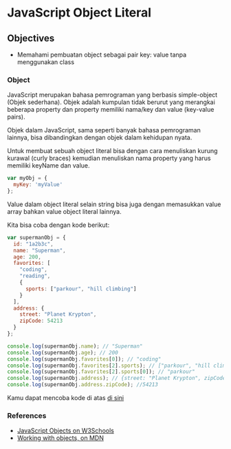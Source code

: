 # JavaScript Object Literal

## Objectives

- Memahami pembuatan object sebagai pair key: value tanpa menggunakan class

### Object

JavaScript merupakan bahasa pemrograman yang berbasis simple-object (Objek sederhana). Objek adalah kumpulan tidak berurut yang merangkai beberapa property dan property memiliki nama/key dan value (key-value pairs).

Objek dalam JavaScript, sama seperti banyak bahasa pemrograman lainnya, bisa dibandingkan dengan objek dalam kehidupan nyata.

Untuk membuat sebuah object literal bisa dengan cara menuliskan kurung kurawal (curly braces) kemudian menuliskan nama property yang harus memiliki keyName dan value.

```javascript
var myObj = {
  myKey: 'myValue'
};
```


Value dalam object literal selain string bisa juga dengan memasukkan value array bahkan value object literal lainnya.

Kita bisa coba dengan kode berikut:

```javascript
var supermanObj = {
  id: "1a2b3c",
  name: "Superman",
  age: 200,
  favorites: [
    "coding",
    "reading",
    {
      sports: ["parkour", "hill climbing"]
    }
  ],
  address: {
    street: "Planet Krypton",
    zipCode: 54213
  }
};

console.log(supermanObj.name); // "Superman"
console.log(supermanObj.age); // 200
console.log(supermanObj.favorites[0]); // "coding"
console.log(supermanObj.favorites[2].sports); // ["parkour", "hill climbing"]
console.log(supermanObj.favorites[2].sports[0]); // "parkour"
console.log(supermanObj.address); // {street: "Planet Krypton", zipCode: 54213}
console.log(supermanObj.address.zipCode); //54213
```

Kamu dapat mencoba kode di atas [di sini](http://jsbin.com/diruxiq/edit?js,console)

<!-- ### BONUS: JSON

JSON adalah format pertukaran data (data-interchange) yang ringan (lightweight), mudah bagi manusia untuk membaca dan menulisnya, mudah juga bagi mesin/komputer untuk mengurai (parse) dan hasilkan (generate). Win win! :star2:

JSON dibasiskan sebagai subset dari JavaScript.
Walaupun berhubungan, JSON adalah format teks yang independen tapi menggunakan konvensi atau aturan yang familiar untuk programmer dari bahasa keluarga C seperti C++, C#, Java, JavaScript, Perl, Python, dan banyak lainnya. Jadi kita bisa gunakan JSON tanpa JavaScript.
Properti ini menjadikan JSON bahasa pertukaran data yang ideal, mampu untuk menyimpan maupun mentransfer/mengirim data ke mana saja. Keren! :sunglasses:

Mari kita ulang sebentar. Seperti object JavaScript, JSON dibuat dengan dua struktur yang mirip:

- Kumpulan/koleksi pasangan nama kunci dan nilai. Dalam beberapa bahasa, ini dibuat sebagai object, record, struct, dictionary, hash table, keyed list, atau associative array. Maka dari itu ada berbagai cara untuk membuat JSON, selain di JavaScript.
- Deretan nilai yang berurutan. Dalam kebanyakan bahasa, bisa dibuat sebagai array, vector, list, atau sequence.

JSON juga merupakan objek biasa yang berisi dua fungsi utama:

- `parse()`: parse atau translate, untuk menerjemahkan atau menganalisis JSON dalam hal in terms of aturan tata bahasa, mengidentifikasi bagian perkataan, hubungan secara sintaks, dll.
- `stringify()`: membuat teks JSON.

Dalam JSON, kita bisa gunakan tipe data apapun juga. Kombinasikan String, Number, Array, dan lainnya. Buatlah nama kunci sebaiknya sebagai String.

```javascript
{
  "animals": [
    {
      "species": "lion",
      "rank": 1,
      "alive": true
    },
    {
      "species": "tiger",
      "rank": 2,
      "alive": true
    },
    {
      "species": "jaguar",
      "rank": 3,
      "alive": false
    },
    {
      "species": "leopard",
      "rank":null,
      "alive":null
    }
  ]
}
```

contoh lain:

```javascript
{
  "id": "1a2b3c",
  "name": "Superman",
  "age": 200,
  "favorites": [
    "coding",
    "reading",
    {
      "sports": ["parkour", "hill climbing"]
    }
  ],
  "address":{}
}
``` -->



### References

- [JavaScript Objects on W3Schools](http://www.w3schools.com/js/js_objects.asp)
- [Working with objects, on MDN](https://developer.mozilla.org/en-US/docs/Web/JavaScript/Guide/Working_with_Objects)
<!-- - [JSON.org](http://json.org)
- [JSON Parser Online](http://json.parser.online.fr) -->
